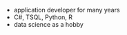 <ul>
  <li>application developer for many years</li>
  <li>C#, TSQL, Python, R</li>
  <li>data science as a hobby</li>
</ul>

